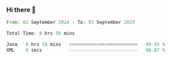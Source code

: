 ### Hi there 👋

<!--START_SECTION:waka-->

```rust
From: 02 September 2024 - To: 02 September 2025

Total Time: 8 hrs 58 mins

Java   8 hrs 58 mins   >>>>>>>>>>>>>>>>>>>>>>>>>   99.93 %
XML    0 secs          -------------------------   00.07 %
```

<!--END_SECTION:waka-->

